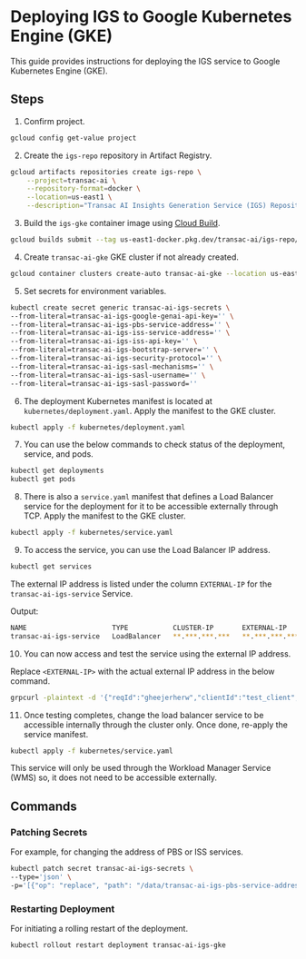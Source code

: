 # Deploying IGS to Google Kubernetes Engine (GKE)

This guide provides instructions for deploying the IGS service to Google Kubernetes Engine (GKE).

## Steps

1. Confirm project.

```bash
gcloud config get-value project
```

2. Create the `igs-repo` repository in Artifact Registry.

```bash
gcloud artifacts repositories create igs-repo \
    --project=transac-ai \
    --repository-format=docker \
    --location=us-east1 \
    --description="Transac AI Insights Generation Service (IGS) Repository"
```

3. Build the `igs-gke` container image using [Cloud Build](https://cloud.google.com/build).

```bash
gcloud builds submit --tag us-east1-docker.pkg.dev/transac-ai/igs-repo/transac-ai-igs-gke .
```

4. Create `transac-ai-gke` GKE cluster if not already created.

```bash
gcloud container clusters create-auto transac-ai-gke --location us-east1
```

5. Set secrets for environment variables.

```bash
kubectl create secret generic transac-ai-igs-secrets \
--from-literal=transac-ai-igs-google-genai-api-key='' \
--from-literal=transac-ai-igs-pbs-service-address='' \
--from-literal=transac-ai-igs-iss-service-address='' \
--from-literal=transac-ai-igs-iss-api-key='' \
--from-literal=transac-ai-igs-bootstrap-server='' \
--from-literal=transac-ai-igs-security-protocol='' \
--from-literal=transac-ai-igs-sasl-mechanisms='' \
--from-literal=transac-ai-igs-sasl-username='' \
--from-literal=transac-ai-igs-sasl-password=''
```

6. The deployment Kubernetes manifest is located at `kubernetes/deployment.yaml`. Apply the manifest to the GKE cluster.

```bash
kubectl apply -f kubernetes/deployment.yaml
```

7. You can use the below commands to check status of the deployment, service, and pods.

```bash
kubectl get deployments
kubectl get pods
```

8. There is also a `service.yaml` manifest that defines a Load Balancer service for the deployment for it to be accessible externally through TCP. Apply the manifest to the GKE cluster.

```bash
kubectl apply -f kubernetes/service.yaml
```

9. To access the service, you can use the Load Balancer IP address.

```bash
kubectl get services
```

The external IP address is listed under the column `EXTERNAL-IP` for the `transac-ai-igs-service` Service.

Output:

```bash
NAME                     TYPE           CLUSTER-IP       EXTERNAL-IP      PORT(S)        AGE
transac-ai-igs-service   LoadBalancer   **.***.***.***   **.***.***.***    80:31645/TCP   3h47m
```

10. You can now access and test the service using the external IP address.

Replace `<EXTERNAL-IP>` with the actual external IP address in the below command.

```bash
grpcurl -plaintext -d '{"reqId":"gheejerherw","clientId":"test_client","promptId":2,"recordsSourceId":"SUPABASE","promptTemplatesSourceId":"SUPABASE","fromTime":"2019-12-29T06:39:22Z","toTime":"2019-12-29T23:49:22Z"}' <EXTERNAL-IP>:80 igs.InsightsGenerationService/GenerateInsights
```

11. Once testing completes, change the load balancer service to be accessible internally through the cluster only. Once done, re-apply the service manifest.

```bash
kubectl apply -f kubernetes/service.yaml
```

This service will only be used through the Workload Manager Service (WMS) so, it does not need to be accessible externally.

## Commands

### Patching Secrets

For example, for changing the address of PBS or ISS services.

```bash
kubectl patch secret transac-ai-igs-secrets \
--type='json' \
-p='[{"op": "replace", "path": "/data/transac-ai-igs-pbs-service-address", "value": "'$(echo -n "<value>" | base64)'"}]'
```

### Restarting Deployment

For initiating a rolling restart of the deployment.

```bash
kubectl rollout restart deployment transac-ai-igs-gke
```
